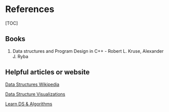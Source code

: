# References

[TOC]

## Books

1. Data structures and Program Design in C++ - Robert L. Kruse, Alexander J. Ryba

## Helpful articles or website

[Data Structures Wikipedia](https://en.wikipedia.org/wiki/Data_structure)

[Data Structure Visualizations](https://www.cs.usfca.edu/~galles/visualization/Algorithms.html)

[Learn DS & Algorithms](https://www.programiz.com/dsa)